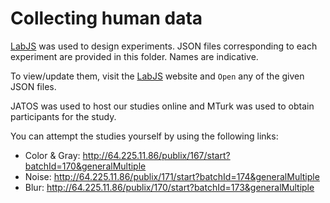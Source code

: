 # Collecting human data

[LabJS](https://labjs.felixhenninger.com/) was used to design experiments. JSON files corresponding to each experiment are provided in this folder. Names are indicative.

To view/update them, visit the [LabJS](https://labjs.felixhenninger.com/) website and `Open` any of the given JSON files.

JATOS was used to host our studies online and MTurk was used to obtain participants for the study.

You can attempt the studies yourself by using the following links:
- Color & Gray: http://64.225.11.86/publix/167/start?batchId=170&generalMultiple
- Noise: http://64.225.11.86/publix/171/start?batchId=174&generalMultiple
- Blur: http://64.225.11.86/publix/170/start?batchId=173&generalMultiple